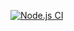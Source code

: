 [![Node.js CI](https://github.com/Londeka-Zikalala/bootcamp-terminal-tests/actions/workflows/node.js.yml/badge.svg)](https://github.com/Londeka-Zikalala/bootcamp-terminal-tests/actions/workflows/node.js.yml)
